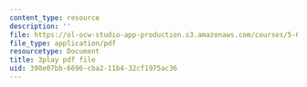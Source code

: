 ```yaml
---
content_type: resource
description: ''
file: https://ol-ocw-studio-app-production.s3.amazonaws.com/courses/5-60-thermodynamics-kinetics-spring-2008/398e07bb6696cba211b432cf1975ac36_qYqI9IWyv-c.pdf
file_type: application/pdf
resourcetype: Document
title: 3play pdf file
uid: 398e07bb-6696-cba2-11b4-32cf1975ac36
---
```


